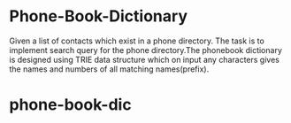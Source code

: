 # Phone-Book-Dictionary

Given a list of contacts which exist in a phone directory. The task is to implement search
query for the phone directory.The phonebook dictionary is designed using TRIE data
structure which on input any characters gives the names and numbers of all matching
names(prefix).

# phone-book-dic
